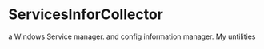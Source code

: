 # ServicesInforCollector
a Windows Service manager. and config information manager.   My untilities
